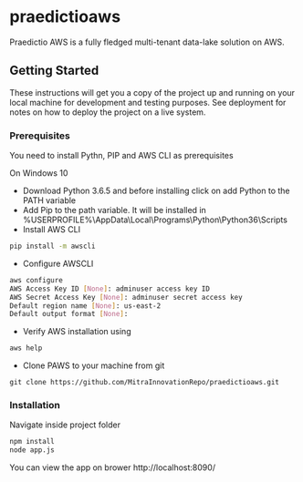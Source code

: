 # praedictioaws

Praedictio AWS is a fully fledged multi-tenant data-lake solution on AWS. 

## Getting Started

These instructions will get you a copy of the project up and running on your local machine for development and testing purposes. See deployment for notes on how to deploy the project on a live system.

### Prerequisites

You need to install Pythn, PIP and AWS CLI as prerequisites

On Windows 10

- Download Python 3.6.5 and before installing click on add Python to the PATH variable
- Add Pip to the path variable. It will be installed in %USERPROFILE%\AppData\Local\Programs\Python\Python36\Scripts
- Install AWS CLI
````sh
pip install -m awscli
````
- Configure AWSCLI
````sh
aws configure
AWS Access Key ID [None]: adminuser access key ID
AWS Secret Access Key [None]: adminuser secret access key
Default region name [None]: us-east-2
Default output format [None]: 
````
- Verify AWS installation using
````sh
aws help
````
- Clone PAWS to your machine from git
````
git clone https://github.com/MitraInnovationRepo/praedictioaws.git
````

### Installation

Navigate inside project folder

````sh
npm install
node app.js
````

You can view the app on brower http://localhost:8090/